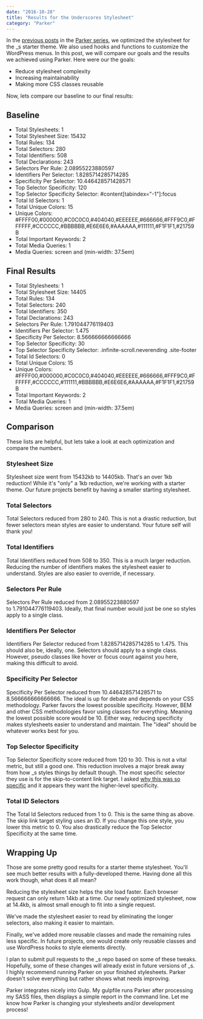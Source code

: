 ```yaml
---
date: "2016-10-28"
title: "Results for the Underscores Stylesheet"
category: "Parker"
---
```


In the [previous posts](https://www.slushman.com/post/simplifying-menu-styling/) in the [Parker series](https://www.slushman.com/post/parker-and-wordpress-theme-development/), we optimized the stylesheet for the _s starter theme. We also used hooks and functions to customize the WordPress menus. In this post, we will compare our goals and the results we achieved using Parker. Here were our the goals:

* Reduce stylesheet complexity
* Increasing maintainability
* Making more CSS classes reusable

Now, lets compare our baseline to our final results:

## Baseline

* Total Stylesheets: 1
* Total Stylesheet Size: 15432
* Total Rules: 134
* Total Selectors: 280
* Total Identifiers: 508
* Total Declarations: 243
* Selectors Per Rule: 2.08955223880597
* Identifiers Per Selector: 1.8285714285714285
* Specificity Per Selector: 10.446428571428571
* Top Selector Specificity: 120
* Top Selector Specificity Selector: #content[tabindex="-1"]:focus
* Total Id Selectors: 1
* Total Unique Colors: 15
* Unique Colors: #FFFF00,#000000,#C0C0C0,#404040,#EEEEEE,#666666,#FFF9C0,#FFFFFF,#CCCCCC,#BBBBBB,#E6E6E6,#AAAAAA,#111111,#F1F1F1,#21759B
* Total Important Keywords: 2
* Total Media Queries: 1
* Media Queries: screen and (min-width: 37.5em)

## Final Results

* Total Stylesheets: 1
* Total Stylesheet Size: 14405
* Total Rules: 134
* Total Selectors: 240
* Total Identifiers: 350
* Total Declarations: 243
* Selectors Per Rule: 1.791044776119403
* Identifiers Per Selector: 1.475
* Specificity Per Selector: 8.566666666666666
* Top Selector Specificity: 30
* Top Selector Specificity Selector: .infinite-scroll.neverending .site-footer
* Total Id Selectors: 0
* Total Unique Colors: 15
* Unique Colors: #FFFF00,#000000,#C0C0C0,#404040,#EEEEEE,#666666,#FFF9C0,#FFFFFF,#CCCCCC,#111111,#BBBBBB,#E6E6E6,#AAAAAA,#F1F1F1,#21759B
* Total Important Keywords: 2
* Total Media Queries: 1
* Media Queries: screen and (min-width: 37.5em)

## Comparison

These lists are helpful, but lets take a look at each optimization and compare the numbers.

### Stylesheet Size

Stylesheet size went from 15432kb to 14405kb. That's an over 1kb reduction! While it's "only" a 1kb reduction, we're working with a starter theme. Our future projects benefit by having a smaller starting stylesheet.

### Total Selectors

Total Selectors reduced from 280 to 240. This is not a drastic reduction, but fewer selectors mean styles are easier to understand. Your future self will thank you!

### Total Identifiers

Total Identifiers reduced from 508 to 350. This is a much larger reduction. Reducing the number of identifiers makes the stylesheet easier to understand. Styles are also easier to override, if necessary.

### Selectors Per Rule

Selectors Per Rule reduced from 2.08955223880597 to 1.791044776119403. Ideally, that final number would just be one so styles apply to a single class.

### Identifiers Per Selector

Identifiers Per Selector reduced from 1.8285714285714285 to 1.475. This should also be, ideally, one. Selectors should apply to a single class. However, pseudo classes like hover or focus count against you here, making this difficult to avoid.

### Specificity Per Selector

Specificity Per Selector reduced from 10.446428571428571 to 8.566666666666666. The ideal is up for debate and depends on your CSS methodology. Parker favors the lowest possible specificity. However, BEM and other CSS methodologies favor using classes for everything. Meaning the lowest possible score would be 10. Either way, reducing specificity makes stylesheets easier to understand and maintain. The "ideal" should be whatever works best for you.

### Top Selector Specificity

Top Selector Specificity score reduced from 120 to 30. This is not a vital metric, but still a good one. This reduction involves a major break away from how _s styles things by default though. The most specific selector they use is for the skip-to-content link target. I asked [why this was so specific](https://github.com/Automattic/_s/issues/1037) and it appears they want the higher-level specificity.

### Total ID Selectors

The Total Id Selectors reduced from 1 to 0. This is the same thing as above. The skip link target styling uses an ID. If you change this one style, you lower this metric to 0. You also drastically reduce the Top Selector Specificity at the same time.

## Wrapping Up

Those are some pretty good results for a starter theme stylesheet. You'll see much better results with a fully-developed theme. Having done all this work though, what does it all mean?

Reducing the stylesheet size helps the site load faster. Each browser request can only return 14kb at a time. Our newly optimized stylesheet, now at 14.4kb, is almost small enough to fit into a single request.

We've made the stylesheet easier to read by eliminating the longer selectors, also making it easier to maintain.

Finally, we've added more reusable classes and made the remaining rules less specific. In future projects, one would create only reusable classes and use WordPress hooks to style elements directly.

I plan to submit pull requests to the _s repo based on some of these tweaks. Hopefully, some of these changes will already exist in future versions of _s. I highly recommend running Parker on your finished stylesheets. Parker doesn't solve everything but rather shows what needs improving.

Parker integrates nicely into Gulp. My gulpfile runs Parker after processing my SASS files, then displays a simple report in the command line. Let me know how Parker is changing your stylesheets and/or development process!
